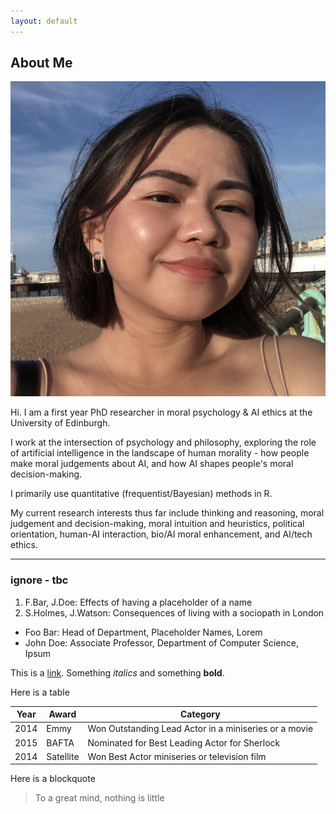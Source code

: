 ```yaml
---
layout: default
---
```


## About Me

<img class="profile-picture" src="web-profile.jpg">

Hi. I am a first year PhD researcher in moral psychology & AI ethics at the University of Edinburgh. 

I work at the intersection of psychology and philosophy, exploring the role of artificial intelligence in the landscape of human morality - how people make moral judgements about AI, and how AI shapes people's moral decision-making. 

I primarily use quantitative (frequentist/Bayesian) methods in R. 

My current research interests thus far include thinking and reasoning, moral judgement and decision-making, moral intuition and heuristics, political orientation, human-AI interaction, bio/AI moral enhancement, and AI/tech ethics. 

---

### ignore - tbc

1. F.Bar, J.Doe: Effects of having a placeholder of a name
2. S.Holmes, J.Watson: Consequences of living with a sociopath in London

* Foo Bar: Head of Department, Placeholder Names, Lorem
* John Doe: Associate Professor, Department of Computer Science, Ipsum

This is a [link](http://google.com). Something *italics* and something **bold**.

Here is a table

Year | Award | Category
-----|-------|--------
2014 | Emmy  | Won Outstanding Lead Actor in a miniseries or a movie
2015 | BAFTA | Nominated for Best Leading Actor for Sherlock
2014 | Satellite | Won Best Actor miniseries or television film

Here is a blockquote
> To a great mind, nothing is little
